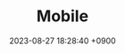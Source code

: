 ---
layout  : category
title   : Mobile
summary : 
date    : 2023-08-27 18:28:40 +0900
updated : 2023-08-27 20:55:09 +0900
tag     : mobile
toc     : true
public  : true
parent  : [[/index]]
latex   : false
---